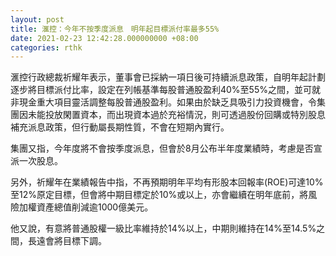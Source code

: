 ```yaml
---
layout: post
title: 滙控：今年不按季度派息　明年起目標派付率最多55%
date: 2021-02-23 12:42:28.000000000 +08:00
categories: rthk
---
```


滙控行政總裁祈耀年表示，董事會已採納一項日後可持續派息政策，自明年起計劃逐步將目標派付比率，設定在列帳基準每股普通股盈利40%至55%之間，並可就非現金重大項目靈活調整每股普通股盈利。如果由於缺乏具吸引力投資機會，令集團因未能投放閑置資本，而出現資本過於充裕情況，則可透過股份回購或特別股息補充派息政策，但行動屬長期性質，不會在短期內實行。

集團又指，今年度將不會按季度派息，但會於8月公布半年度業績時，考慮是否宣派一次股息。

另外，祈耀年在業績報告中指，不再預期明年平均有形股本回報率(ROE)可達10%至12%原定目標，但會將中期目標定於10%或以上，亦會繼續在明年底前，將風險加權資產總值削減逾1000億美元。

他又說，有意將普通股權一級比率維持於14%以上，中期則維持在14%至14.5%之間，長遠會將目標下調。
